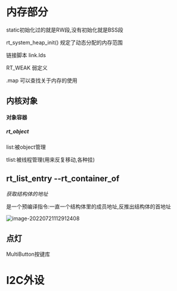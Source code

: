 # 内存部分

static初始化过的就是RW段,没有初始化就是BSS段

rt_system_heap_init() 规定了动态分配的内存范围

链接脚本  link.lds

RT_WEAK 弱定义

.map 可以查找关于内存的使用

## 内核对象

#### 对象容器

##### rt_object

list:被object管理

tlist:被线程管理(用来反复移动,各种挂)



## rt_list_entry --rt_container_of

*获取结构体的地址*

是一个预编译指令:一直一个结构体里的成员地址,反推出结构体的首地址





![image-20220721112912408](https://cdn.jsdelivr.net/gh/lhylhylhy6/Picgo/device%E8%B0%83%E7%94%A8%E5%85%B3%E7%B3%BB.png)

## 点灯

MultiButton按键库

# I2C外设





